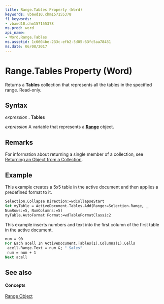 ```yaml
---
title: Range.Tables Property (Word)
keywords: vbawd10.chm157155378
f1_keywords:
- vbawd10.chm157155378
ms.prod: word
api_name:
- Word.Range.Tables
ms.assetid: 1c6604be-233c-efb2-5d05-63fc5aa78481
ms.date: 06/08/2017
---
```



# Range.Tables Property (Word)

Returns a  **Tables** collection that represents all the tables in the specified range. Read-only.


## Syntax

 _expression_ . **Tables**

 _expression_ A variable that represents a **[Range](Word.Range.md)** object.


## Remarks

For information about returning a single member of a collection, see [Returning an Object from a Collection](http://msdn.microsoft.com/library/28f76384-f495-9640-a7c8-10ada3fac727%28Office.15%29.aspx).


## Example

This example creates a 5x5 table in the active document and then applies a predefined format to it.


```vb
Selection.Collapse Direction:=wdCollapseStart 
Set myTable = ActiveDocument.Tables.Add(Range:=Selection.Range, _ 
NumRows:=5, NumColumns:=5) 
myTable.AutoFormat Format:=wdTableFormatClassic2
```

This example inserts numbers and text into the first column of the first table in the active document.




```vb
num = 90 
For Each acell In ActiveDocument.Tables(1).Columns(1).Cells 
 acell.Range.Text = num &; " Sales" 
 num = num + 1 
Next acell
```


## See also


#### Concepts


[Range Object](Word.Range.md)

